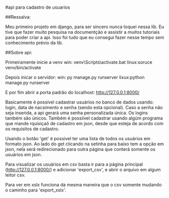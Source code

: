 #api para cadastro de usuarios

##Ressalva:

Meu primeiro projeto em django, para ser sincero nunca toquei nessa lib. Eu tive que fazer *muita* pesquisa na documentção e assistir a *muitos* tutoriais para poder criar a api. Isso foi tudo que eu consegui fazer nesse tempo sem conhecimento prévio da lib.

##Sobre api:

Primeiramente inicie a venv 
    win: venv\Scripts\activate.bat
    linux:soruce venv/bin/activate

Depois inicar o servidor: 
    win: py manage.py runserver
    lixux:python manage.py runserver

E por fim abrir a porta padrão do localhost: http://127.0.0.1:8000/

Basicamente é possível cadastrar usuários no banco de dados usando: login, data de nacsimento e senha (sendo esta opcional). Caso a senha não seja inserida, a api gerará uma senha personalizada única. Os logins também são únicos. Também é possiível cadastrar usando algúm programa que mande rquisiçaõ de cadastro em json, desde que esteja de acordo com os requisitos de cadastro.

Usando o botão 'get' é possível ter uma lista de todos os usuários em formato json. Ao lado do get clicando na setinha para baixo tem a opção em json, nela será redirecionado para outra página que conterá somente os usuários em json. 

Para visualizar os usuários em csv basta ir para a página principal (http://127.0.0.1:8000/) e adicionar 'export_csv', e abrir o arquivo em algum leitor csv. 

Para ver em xslx funciona da mesma maneira que o csv somente mudando o caminho para 'export_xslx'.